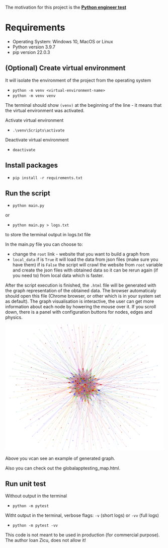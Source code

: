 The motivation for this project is the [**Python engineer test**](https://gitlab.com/GlobalAppTesting/public-recruitment-tests/gat-senior-python-engineer-dev-task)


# Requirements

- Operating System: Windows 10, MacOS or Linux
- Python version 3.9.7
- pip version 22.0.3


## (Optional) Create virtual environment 
It will isolate the environment of the project from the operating system
- `python -m venv <virtual-environment-name>`
- `python -m venv venv`

The terminal should show `(venv)` at the beginning of the line - it means that the virtual environment was activated.

Activate virtual environment
- `.\venv\Scripts\activate`


Deactivate virtual environment
- `deactivate`

## Install packages
- `pip install -r requirements.txt`

## Run the script
- `python main.py`
    
or 
- `python main.py > logs.txt`

to store the terminal output in logs.txt file

In the main.py file you can choose to:
- change the `root` link - website that you want to build a graph from 
- `local_data` if is `True` it  will load the data from json files (make sure you have them)
               if is `False` the script will crawl the website from `root` variable and create the json files with obtained data so it can be rerun again (if you need to) from local data which is faster.

After the script execution is finished, the `.html` file will be generated with the graph representation of the obtained data. The browser automaticaly should open this file (Chrome browser, or other which is in your system set as default).
The graph visualisation is interactive, the user can get more information about each node by howering the mouse over it.
If you scroll down, there is a panel with configuration buttons for nodes, edges and physics.

![Example of generated graph](/graph_representation.png)

Above you vcan see an example of generated graph.

Also you can check out the globalapptesting_map.html.

## Run unit test
Without output in the terminal
- `python -m pytest`

Witht output in the terminal, verbose flags: `-v` (short logs)  or `-vv` (full logs)

- `python -m pytest -vv`


This code is not meant to be used in production (for commercial purpose). The author Ioan Zicu, does not allow it!
